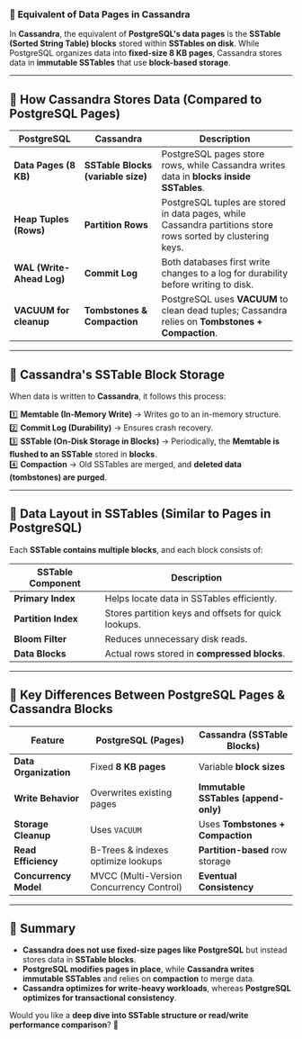 ### **🔹 Equivalent of Data Pages in Cassandra**  

In **Cassandra**, the equivalent of **PostgreSQL's data pages** is the **SSTable (Sorted String Table) blocks** stored within **SSTables on disk**. While PostgreSQL organizes data into **fixed-size 8 KB pages**, Cassandra stores data in **immutable SSTables** that use **block-based storage**.

---

## **🔹 How Cassandra Stores Data (Compared to PostgreSQL Pages)**  

| **PostgreSQL** | **Cassandra** | **Description** |
|--------------|------------|----------------|
| **Data Pages (8 KB)** | **SSTable Blocks (variable size)** | PostgreSQL pages store rows, while Cassandra writes data in **blocks inside SSTables**. |
| **Heap Tuples (Rows)** | **Partition Rows** | PostgreSQL tuples are stored in data pages, while Cassandra partitions store rows sorted by clustering keys. |
| **WAL (Write-Ahead Log)** | **Commit Log** | Both databases first write changes to a log for durability before writing to disk. |
| **VACUUM for cleanup** | **Tombstones & Compaction** | PostgreSQL uses **VACUUM** to clean dead tuples; Cassandra relies on **Tombstones + Compaction**. |

---

## **🔹 Cassandra's SSTable Block Storage**  
When data is written to **Cassandra**, it follows this process:

1️⃣ **Memtable (In-Memory Write)** → Writes go to an in-memory structure.  
2️⃣ **Commit Log (Durability)** → Ensures crash recovery.  
3️⃣ **SSTable (On-Disk Storage in Blocks)** → Periodically, the **Memtable is flushed to an SSTable** stored in **blocks**.  
4️⃣ **Compaction** → Old SSTables are merged, and **deleted data (tombstones) are purged**.

---

## **🔹 Data Layout in SSTables (Similar to Pages in PostgreSQL)**  
Each **SSTable contains multiple blocks**, and each block consists of:

| **SSTable Component** | **Description** |
|-----------------|----------------|
| **Primary Index** | Helps locate data in SSTables efficiently. |
| **Partition Index** | Stores partition keys and offsets for quick lookups. |
| **Bloom Filter** | Reduces unnecessary disk reads. |
| **Data Blocks** | Actual rows stored in **compressed blocks**. |

---

## **🔹 Key Differences Between PostgreSQL Pages & Cassandra Blocks**  

| **Feature** | **PostgreSQL (Pages)** | **Cassandra (SSTable Blocks)** |
|------------|------------------|------------------|
| **Data Organization** | Fixed **8 KB pages** | Variable **block sizes** |
| **Write Behavior** | Overwrites existing pages | **Immutable SSTables (append-only)** |
| **Storage Cleanup** | Uses `VACUUM` | Uses **Tombstones + Compaction** |
| **Read Efficiency** | B-Trees & indexes optimize lookups | **Partition-based** row storage |
| **Concurrency Model** | MVCC (Multi-Version Concurrency Control) | **Eventual Consistency** |

---

## **🔹 Summary**
- **Cassandra does not use fixed-size pages like PostgreSQL** but instead stores data in **SSTable blocks**.
- **PostgreSQL modifies pages in place**, while **Cassandra writes immutable SSTables** and relies on **compaction** to merge data.
- **Cassandra optimizes for write-heavy workloads**, whereas **PostgreSQL optimizes for transactional consistency**.

Would you like a **deep dive into SSTable structure or read/write performance comparison**? 🚀